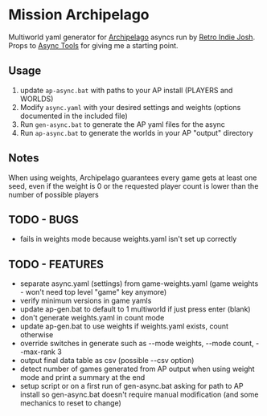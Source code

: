 # Mission Archipelago
Multiworld yaml generator for [Archipelago](www.archipelago.gg) asyncs run by
[Retro Indie Josh](retroindiejosh.itch.io). Props to [Async
Tools](https://github.com/ArchipelagoMW/AsyncTools) for giving me a starting
point.

## Usage
1. update `ap-async.bat` with paths to your AP install (PLAYERS and WORLDS)
1. Modify `async.yaml` with your desired settings and weights (options
documented in the included file)
1. Run `gen-async.bat` to generate the AP yaml files for the async
1. Run `ap-async.bat` to generate the worlds in your AP "output" directory

## Notes
When using weights, Archipelago guarantees every game gets at least one seed,
even if the weight is 0 or the requested player count is lower than the number
of possible players

## TODO - BUGS
- fails in weights mode because weights.yaml isn't set up correctly

## TODO - FEATURES
- separate async.yaml (settings) from game-weights.yaml (game weights - won't
need top level "game" key anymore)
- verify minimum versions in game yamls
- update ap-gen.bat to default to 1 multiworld if just press enter (blank)
- don't generate weights.yaml in count mode
- update ap-gen.bat to use weights if weights.yaml exists, count otherwise
- override switches in generate such as --mode weights, --mode count, --max-rank 3
- output final data table as csv (possible --csv option)
- detect number of games generated from AP output when using weight mode and print a summary at the end
- setup script or on a first run of gen-async.bat asking for path to AP install so gen-async.bat doesn't require manual modification (and some mechanics to reset to change)